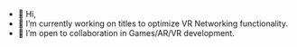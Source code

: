 - 👋 Hi,
- 🌱 I’m currently working on titles to optimize VR Networking functionality.
- 💞️ I’m open to collaboration in Games/AR/VR development.
  
<!---
sadeelnaqvi/sadeelnaqvi is a ✨ special ✨ repository because its `README.md` (this file) appears on your GitHub profile.
You can click the Preview link to take a look at your changes.
--->
